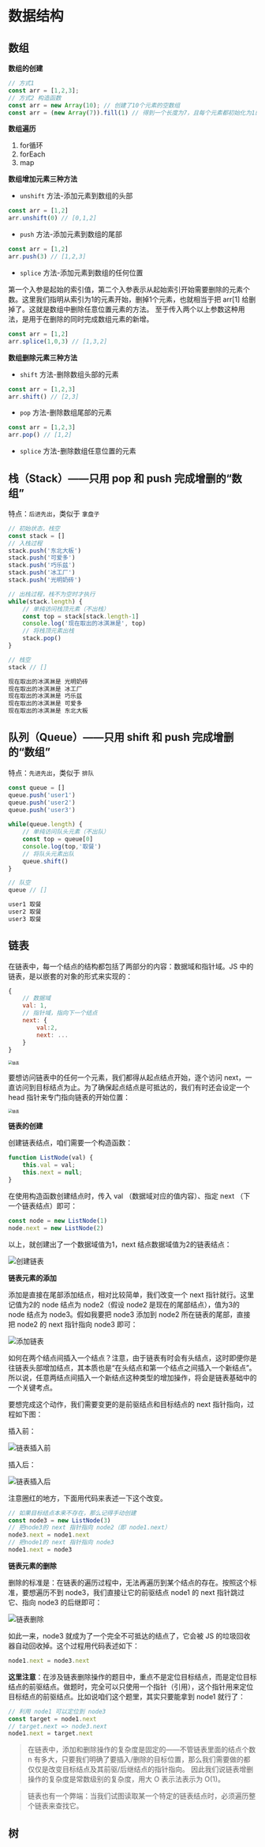 # 数据结构

## 数组

**数组的创建**

```js
// 方式1
const arr = [1,2,3];
// 方式2 构造函数
const arr = new Array(10); // 创建了10个元素的空数组
const arr = (new Array(7)).fill(1) // 得到一个长度为7，且每个元素都初始化为1的数组
```

**数组遍历**

1. for循环
2. forEach
3. map

**数组增加元素三种方法**

- `unshift` 方法-添加元素到数组的头部

```js
const arr = [1,2]
arr.unshift(0) // [0,1,2]
```

- `push` 方法-添加元素到数组的尾部

```js
const arr = [1,2]
arr.push(3) // [1,2,3]
```

- `splice` 方法-添加元素到数组的任何位置

第一个入参是起始的索引值，第二个入参表示从起始索引开始需要删除的元素个数。这里我们指明从索引为1的元素开始，删掉1个元素，也就相当于把 arr[1] 给删掉了。这就是数组中删除任意位置元素的方法。
至于传入两个以上参数这种用法，是用于在删除的同时完成数组元素的新增。

```js
const arr = [1,2] 
arr.splice(1,0,3) // [1,3,2]
```

**数组删除元素三种方法**

- `shift` 方法-删除数组头部的元素

```js
const arr = [1,2,3]
arr.shift() // [2,3]
```

- `pop` 方法-删除数组尾部的元素

```js
const arr = [1,2,3]
arr.pop() // [1,2]
```

- `splice` 方法-删除数组任意位置的元素

## 栈（Stack）——只用 pop 和 push 完成增删的“数组”

特点：`后进先出`，类似于 `拿盘子`

```js
// 初始状态，栈空
const stack = []  
// 入栈过程
stack.push('东北大板')
stack.push('可爱多')
stack.push('巧乐兹')
stack.push('冰工厂')
stack.push('光明奶砖')

// 出栈过程，栈不为空时才执行
while(stack.length) {
    // 单纯访问栈顶元素（不出栈）
    const top = stack[stack.length-1]
    console.log('现在取出的冰淇淋是', top)  
    // 将栈顶元素出栈
    stack.pop()
}

// 栈空
stack // []
```

```bash
现在取出的冰淇淋是 光明奶砖
现在取出的冰淇淋是 冰工厂
现在取出的冰淇淋是 巧乐兹
现在取出的冰淇淋是 可爱多
现在取出的冰淇淋是 东北大板
```

## 队列（Queue）——只用 shift 和 push 完成增删的“数组”

特点：`先进先出`，类似于 `排队`

```js
const queue = []  
queue.push('user1')
queue.push('user2')
queue.push('user3')  
  
while(queue.length) {
    // 单纯访问队头元素（不出队）
    const top = queue[0]
    console.log(top,'取餐')
    // 将队头元素出队
    queue.shift()
}

// 队空
queue // []
```

```bash
user1 取餐
user2 取餐
user3 取餐
```

## 链表

在链表中，每一个结点的结构都包括了两部分的内容：数据域和指针域。JS 中的链表，是以嵌套的对象的形式来实现的：

```js
{
    // 数据域
    val: 1,
    // 指针域，指向下一个结点
    next: {
        val:2,
        next: ...
    }
}   
```

<img src="../img/链表.png" alt="链表" style="zoom:50%;" />

要想访问链表中的任何一个元素，我们都得从起点结点开始，逐个访问 next，一直访问到目标结点为止。为了确保起点结点是可抵达的，我们有时还会设定一个 head 指针来专门指向链表的开始位置：

<img src="../img/链表2.png" alt="链表" style="zoom:50%;" />

**链表的创建**

创建链表结点，咱们需要一个构造函数：

```js {1-4}
function ListNode(val) {
    this.val = val;
    this.next = null;
}
```

在使用构造函数创建结点时，传入 val （数据域对应的值内容）、指定 next （下一个链表结点）即可：

```js
const node = new ListNode(1)  
node.next = new ListNode(2)
```

以上，就创建出了一个数据域值为1，next 结点数据域值为2的链表结点：

![创建链表](../img/创建链表.png)

**链表元素的添加**

添加是直接在尾部添加结点，相对比较简单，我们改变一个 next 指针就行。这里记值为2的 node 结点为 node2（假设 node2 是现在的尾部结点），值为3的 node 结点为 node3。假如我要把 node3 添加到 node2 所在链表的尾部，直接把 node2 的 next 指针指向 node3 即可：

![添加链表](../img/添加链表.png)

如何在两个结点间插入一个结点？注意，由于链表有时会有头结点，这时即便你是往链表头部增加结点，其本质也是“在头结点和第一个结点之间插入一个新结点”。所以说，任意两结点间插入一个新结点这种类型的增加操作，将会是链表基础中的一个关键考点。

要想完成这个动作，我们需要变更的是前驱结点和目标结点的 next 指针指向，过程如下图：

插入前：

![链表插入前](../img/链表插入前.png)

插入后：

![链表插入后](../img/链表插入后.png)

注意圈红的地方，下面用代码来表述一下这个改变。

```js
// 如果目标结点本来不存在，那么记得手动创建
const node3 = new ListNode(3)
// 把node3的 next 指针指向 node2（即 node1.next）
node3.next = node1.next
// 把node1的 next 指针指向 node3
node1.next = node3
```

**链表元素的删除**

删除的标准是：在链表的遍历过程中，无法再遍历到某个结点的存在。按照这个标准，要想遍历不到 node3，我们直接让它的前驱结点 node1 的 next 指针跳过它、指向 node3 的后继即可：

![链表删除](../img/链表删除.png)

如此一来，node3 就成为了一个完全不可抵达的结点了，它会被 JS 的垃圾回收器自动回收掉。这个过程用代码表述如下：

```js
node1.next = node3.next
```

**这里注意**：在涉及链表删除操作的题目中，重点不是定位目标结点，而是定位目标结点的前驱结点。做题时，完全可以只使用一个指针（引用），这个指针用来定位目标结点的前驱结点。比如说咱们这个题里，其实只要能拿到 node1 就行了：

```js
// 利用 node1 可以定位到 node3
const target = node1.next
// target.next => node3.next 
node1.next = target.next
```

> 在链表中，添加和删除操作的复杂度是固定的——不管链表里面的结点个数 n 有多大，只要我们明确了要插入/删除的目标位置，那么我们需要做的都仅仅是改变目标结点及其前驱/后继结点的指针指向。 因此我们说链表增删操作的复杂度是常数级别的复杂度，用大 O 表示法表示为 O(1)。

> 链表也有一个弊端：当我们试图读取某一个特定的链表结点时，必须遍历整个链表来查找它。

## 树